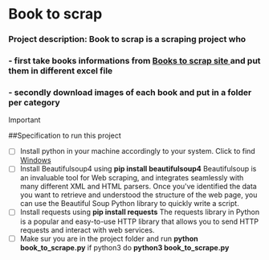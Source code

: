 #  Book to scrap
### Project description: Book to scrap is a scraping project who
### - first take books informations from [Books to scrap site ](https://books.toscrape.com/index.html) and put them in different excel file
### - secondly download images of each book and put in a folder per category  

> [!Important]
> ##Specification to run this project
> - [ ] Install python in your machine accordingly to your system. Click to find [Windows](https://www.python.org/downloads/windows/) 
> - [ ] Install Beautifulsoup4 using **pip install beautifulsoup4**
>       Beautifulsoup is an invaluable tool for Web scraping, and integrates seamlessly with many
>       different XML and HTML parsers. Once you've identified the data you want to retrieve and 
>       understood the structure of the web page, you can use the Beautiful Soup Python library
>       to quickly write a script.
> - [ ] Install requests using **pip install requests**
>       The requests library in Python is a popular and easy-to-use HTTP library that allows
>       you to send HTTP requests and interact with web services.
> - [ ] Make sur you are in the project folder and run **python book_to_scrape.py** if python3 do **python3 book_to_scrape.py**

